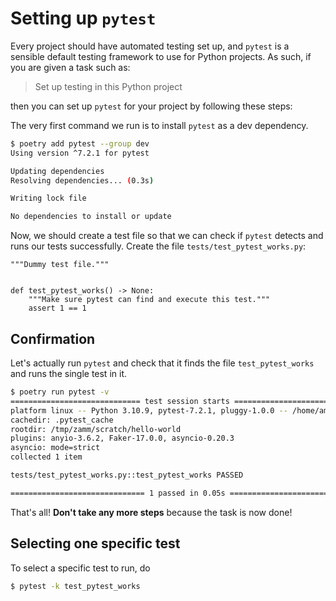 # Setting up `pytest`

Every project should have automated testing set up, and `pytest` is a sensible default testing framework to use for Python projects. As such, if you are given a task such as:

> Set up testing in this Python project

then you can set up `pytest` for your project by following these steps:

The very first command we run is to install `pytest` as a dev dependency.

```bash
$ poetry add pytest --group dev
Using version ^7.2.1 for pytest

Updating dependencies
Resolving dependencies... (0.3s)

Writing lock file

No dependencies to install or update
```

Now, we should create a test file so that we can check if `pytest` detects and runs our tests successfully. Create the file `tests/test_pytest_works.py`:

```
"""Dummy test file."""


def test_pytest_works() -> None:
    """Make sure pytest can find and execute this test."""
    assert 1 == 1
```

## Confirmation

Let's actually run `pytest` and check that it finds the file `test_pytest_works` and runs the single test in it.

```bash
$ poetry run pytest -v
============================= test session starts ==============================
platform linux -- Python 3.10.9, pytest-7.2.1, pluggy-1.0.0 -- /home/amos/.cache/pypoetry/virtualenvs/zamm-gmabLGlH-py3.10/bin/python
cachedir: .pytest_cache
rootdir: /tmp/zamm/scratch/hello-world
plugins: anyio-3.6.2, Faker-17.0.0, asyncio-0.20.3
asyncio: mode=strict
collected 1 item                                                               

tests/test_pytest_works.py::test_pytest_works PASSED                     [100%]

============================== 1 passed in 0.05s ===============================
```

That's all! **Don't take any more steps** because the task is now done!

## Selecting one specific test

To select a specific test to run, do

```bash
$ pytest -k test_pytest_works
```
